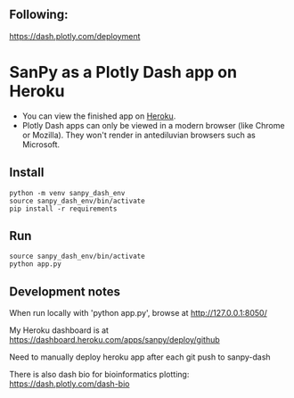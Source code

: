 ## Following:

https://dash.plotly.com/deployment


# SanPy as a Plotly Dash app on Heroku

* You can view the finished app on [Heroku](https://sanpy.herokuapp.com/).
* Plotly Dash apps can only be viewed in a modern browser (like Chrome or Mozilla). They won't render in antediluvian browsers such as Microsoft.

## Install

```
python -m venv sanpy_dash_env
source sanpy_dash_env/bin/activate
pip install -r requirements
```

## Run

```
source sanpy_dash_env/bin/activate
python app.py
```
## Development notes

When run locally with 'python app.py', browse at http://127.0.0.1:8050/

My Heroku dashboard is at https://dashboard.heroku.com/apps/sanpy/deploy/github

Need to manually deploy heroku app after each git push to sanpy-dash

There is also dash bio for bioinformatics plotting: https://dash.plotly.com/dash-bio
